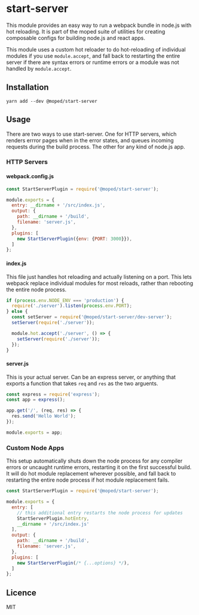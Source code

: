 # start-server

This module provides an easy way to run a webpack bundle in node.js with hot reloading. It is part of the moped suite of utilities for creating composable configs for building node.js and react apps.

This module uses a custom hot reloader to do hot-reloading of individual modules if you use `module.accept`, and fall back to restarting the entire server if there are syntax errors or runtime errors or a module was not handled by `module.accept`.

## Installation

```
yarn add --dev @moped/start-server
```

## Usage

There are two ways to use start-server.  One for HTTP servers, which renders errror pages when in the error states, and queues incoming requests during the build process.  The other for any kind of node.js app.

### HTTP Servers

#### webpack.config.js

```js
const StartServerPlugin = require('@moped/start-server');

module.exports = {
  entry: __dirname + '/src/index.js',
  output: {
    path: __dirname + '/build',
    filename: 'server.js',
  },
  plugins: [
    new StartServerPlugin({env: {PORT: 3000}}),
  ]
};
```

#### index.js

This file just handles hot reloading and actually listening on a port. This lets webpack replace individual modules for most reloads, rather than rebooting the entire node process.

```js
if (process.env.NODE_ENV === 'production') {
  require('./server').listen(process.env.PORT);
} else {
  const setServer = require('@moped/start-server/dev-server');
  setServer(require('./server'));

  module.hot.accept('./server', () => {
    setServer(require('./server'));
  });
}
```

#### server.js

This is your actual server.  Can be an express server, or anything that exports a function that takes `req` and `res` as the two arguents.

```js
const express = require('express');
const app = express();

app.get('/', (req, res) => {
  res.send('Hello World');
});

module.exports = app;
```

### Custom Node Apps

This setup automatically shuts down the node process for any compiler errors or uncaught runtime errors, restarting it on the first successful build.  It will do hot module replacement wherever possible, and fall back to restarting the entire node process if hot module replacement fails.

```js
const StartServerPlugin = require('@moped/start-server');

module.exports = {
  entry: [
    // this additional entry restarts the node process for updates
    StartServerPlugin.hotEntry,
    __dirname + '/src/index.js'
  ],
  output: {
    path: __dirname + '/build',
    filename: 'server.js',
  },
  plugins: [
    new StartServerPlugin(/* {...options} */),
  ]
};
```

## Licence

MIT